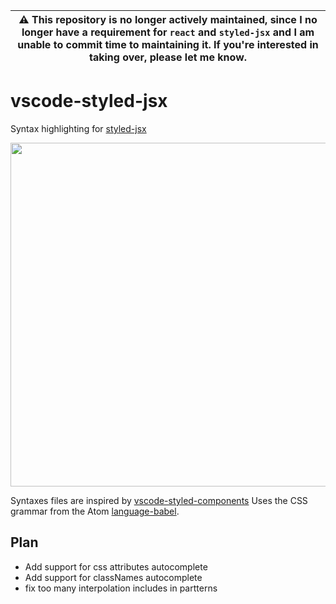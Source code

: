 | ⚠️ This repository is no longer actively maintained, since I no longer have a requirement for `react` and `styled-jsx` and I am unable to commit time to maintaining it. If you're interested in taking over, please let me know. |
| --- |


# vscode-styled-jsx

Syntax highlighting for [styled-jsx](https://github.com/zeit/styled-jsx)

<img src="https://raw.githubusercontent.com/iFwu/vscode-styled-jsx/master/code.png" width="550">

Syntaxes files are inspired by [vscode-styled-components](https://github.com/styled-components/vscode-styled-components.git)
Uses the CSS grammar from the Atom [language-babel](https://github.com/gandm/language-babel).

## Plan

* Add support for css attributes autocomplete
* Add support for classNames autocomplete
* fix too many interpolation includes in partterns

